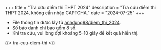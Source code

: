 +++
title = "Tra cứu điểm thi THPT 2024"
description = "Tra cứu điểm thi THPT 2024, không cần nhập CAPTCHA."
date = "2024-07-25"
+++

+ File thông tin được lấy từ [anhdung98/diem_thi_2024](https://github.com/anhdung98/diem_thi_2024/).
+ Số báo danh chỉ bao gồm 8 số.
+ Khi tra cứu, vui lòng đợi khoảng 5-10 giây để kết quả hiển thị.

{{< tra-cuu-diem-thi >}}